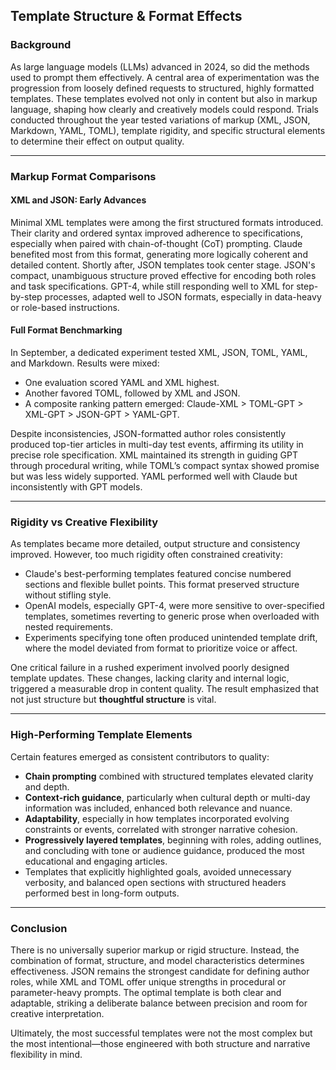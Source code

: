 ## Template Structure & Format Effects

### Background

As large language models (LLMs) advanced in 2024, so did the methods used to prompt them effectively. A central area of experimentation was the progression from loosely defined requests to structured, highly formatted templates. These templates evolved not only in content but also in markup language, shaping how clearly and creatively models could respond. Trials conducted throughout the year tested variations of markup (XML, JSON, Markdown, YAML, TOML), template rigidity, and specific structural elements to determine their effect on output quality.

---

### Markup Format Comparisons

#### XML and JSON: Early Advances

Minimal XML templates were among the first structured formats introduced. Their clarity and ordered syntax improved adherence to specifications, especially when paired with chain-of-thought (CoT) prompting. Claude benefited most from this format, generating more logically coherent and detailed content. Shortly after, JSON templates took center stage. JSON's compact, unambiguous structure proved effective for encoding both roles and task specifications. GPT-4, while still responding well to XML for step-by-step processes, adapted well to JSON formats, especially in data-heavy or role-based instructions.

#### Full Format Benchmarking

In September, a dedicated experiment tested XML, JSON, TOML, YAML, and Markdown. Results were mixed:

* One evaluation scored YAML and XML highest.
* Another favored TOML, followed by XML and JSON.
* A composite ranking pattern emerged: Claude-XML > TOML-GPT > XML-GPT > JSON-GPT > YAML-GPT.

Despite inconsistencies, JSON-formatted author roles consistently produced top-tier articles in multi-day test events, affirming its utility in precise role specification. XML maintained its strength in guiding GPT through procedural writing, while TOML’s compact syntax showed promise but was less widely supported. YAML performed well with Claude but inconsistently with GPT models.

---

### Rigidity vs Creative Flexibility

As templates became more detailed, output structure and consistency improved. However, too much rigidity often constrained creativity:

* Claude's best-performing templates featured concise numbered sections and flexible bullet points. This format preserved structure without stifling style.
* OpenAI models, especially GPT-4, were more sensitive to over-specified templates, sometimes reverting to generic prose when overloaded with nested requirements.
* Experiments specifying tone often produced unintended template drift, where the model deviated from format to prioritize voice or affect.

One critical failure in a rushed experiment involved poorly designed template updates. These changes, lacking clarity and internal logic, triggered a measurable drop in content quality. The result emphasized that not just structure but **thoughtful structure** is vital.

---

### High-Performing Template Elements

Certain features emerged as consistent contributors to quality:

* **Chain prompting** combined with structured templates elevated clarity and depth.
* **Context-rich guidance**, particularly when cultural depth or multi-day information was included, enhanced both relevance and nuance.
* **Adaptability**, especially in how templates incorporated evolving constraints or events, correlated with stronger narrative cohesion.
* **Progressively layered templates**, beginning with roles, adding outlines, and concluding with tone or audience guidance, produced the most educational and engaging articles.
* Templates that explicitly highlighted goals, avoided unnecessary verbosity, and balanced open sections with structured headers performed best in long-form outputs.

---

### Conclusion

There is no universally superior markup or rigid structure. Instead, the combination of format, structure, and model characteristics determines effectiveness. JSON remains the strongest candidate for defining author roles, while XML and TOML offer unique strengths in procedural or parameter-heavy prompts. The optimal template is both clear and adaptable, striking a deliberate balance between precision and room for creative interpretation.

Ultimately, the most successful templates were not the most complex but the most intentional—those engineered with both structure and narrative flexibility in mind.
